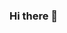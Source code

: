 ### Hi there 👋

<!--
**KiritakeKumi/KiritakeKumi** is a ✨ _special_ ✨ repository because its `README.md` (this file) appears on your GitHub profile.

Here are some ideas to get you started:

- 🔭 I’m currently working on ...
- 🌱 I’m currently learning ...
- 👯 I’m looking to collaborate on ...
- 🤔 I’m looking for help with ...
- 💬 Ask me about ...
#📫 How to reach me: root@niconiconi.us
- 😄 Pronouns: ...
#⚡ Fun fact: I'm Really Very Love Inori Minase
-->
